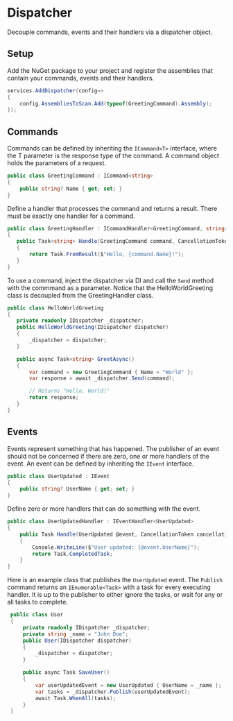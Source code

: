 # Dispatcher
Decouple commands, events and their handlers via a dispatcher object.

## Setup
Add the NuGet package to your project and register the assemblies that contain your commands, events and their handlers.
```C#
services.AddDispatcher(config=>
{
    config.AssembliesToScan.Add(typeof(GreetingCommand).Assembly);
});
```

## Commands
Commands can be defined by inheriting the `ICommand<T>` interface, where the T parameter is the response type of the command. A command object holds the parameters of a request.
```C#
public class GreetingCommand : ICommand<string>
{
    public string? Name { get; set; }
}

```
Define a handler that processes the command and returns a result. There must be exactly one handler for a command.
```C#
public class GreetingHandler : ICommandHandler<GreetingCommand, string>
{
   public Task<string> Handle(GreetingCommand command, CancellationToken cancellationToken)
   {
       return Task.FromResult($"Hello, {command.Name}!");
   }
}
```

To use a command, inject the dispatcher via DI and call the `Send` method with the commmand as a parameter. Notice that the HelloWorldGreeting class is decoupled from the GreetingHandler class.
```C#
public class HelloWorldGreeting
{
   private readonly IDispatcher _dispatcher;
   public HelloWorldGreeting(IDispatcher dispatcher)
   {
       _dispatcher = dispatcher;
   }

   public async Task<string> GreetAsync()
   {
       var command = new GreetingCommand { Name = "World" };
       var response = await _dispatcher.Send(command);

       // Returns "Hello, World!"
       return response;
   }
}
```
## Events
Events represent something that has happened. The publisher of an event should not be concerned if there are zero, one or more handlers of the event.
An event can be defined by inheriting the `IEvent` interface. 
```C#
public class UserUpdated : IEvent
{
    public string? UserName { get; set; }
}
```

Define zero or more handlers that can do something with the event.
```C#
public class UserUpdatedHandler : IEventHandler<UserUpdated>
{
    public Task Handle(UserUpdated @event, CancellationToken cancellationToken)
    {
        Console.WriteLine($"User updated: {@event.UserName}");
        return Task.CompletedTask;
    }
}
```
Here is an example class that publishes the `UserUpdated` event.
The `Publish` command returns an `IEnumerable<Task>` with a task for every executing handler. It is up to the publisher to either ignore the tasks, or wait for any or all tasks to complete.
```C#
 public class User
 {
     private readonly IDispatcher _dispatcher;
     private string _name = "John Doe";
     public User(IDispatcher dispatcher)
     {
         _dispatcher = dispatcher;
     }

     public async Task SaveUser()
     {
         var userUpdatedEvent = new UserUpdated { UserName = _name };
         var tasks = _dispatcher.Publish(userUpdatedEvent);
         await Task.WhenAll(tasks);
     }
 }
 ```
